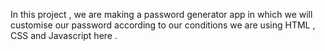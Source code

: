 In this project , we are making  a password generator app in which we will customise our password according to our conditions
we are using HTML , CSS and Javascript here .
